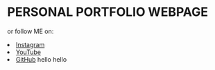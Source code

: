 # PERSONAL PORTFOLIO WEBPAGE


or follow ME on:   

  <li><a href="https://www.instagram.com/__sivadinesh__/?hl=en">Instagram</a>  

  <li><a href="https://www.youtube.com/channel/UC8r7o633PMQYsy2bzKYg6rg">YouTube</a> 

  <li><a href="https://github.com/sivadinesh0431">GitHub</a>
hello
hello
